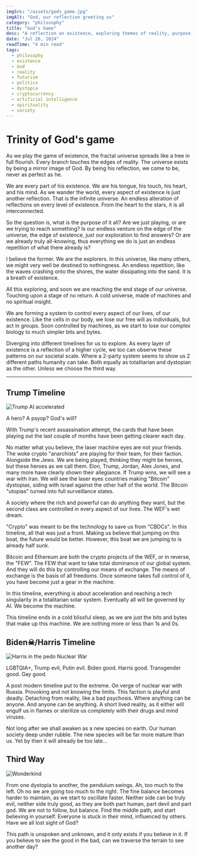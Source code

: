 ```yaml
---
imgSrc: "/assets/gods_game.jpg"
imgAlt: "God, our reflection greeting us"
category: "philosophy"
title: "God's Game"
desc: "A reflection on existence, exploring themes of reality, purpose, and the future of humanity."
date: "Jul 26, 2024"
readTime: "4 min read"
tags:
  - philosophy
  - existence
  - God
  - reality
  - futurism
  - politics
  - dystopia
  - cryptocurrency
  - artificial intelligence
  - spirituality
  - society
---
```


# Trinity of God's game

As we play the game of existence, the fractal universe spreads like a tree in full flourish. Every branch touches the edges of reality. The universe exists by being a mirror image of God. By being his reflection, we come to be, never as perfect as he.

We are every part of his existence. We are his tongue, his touch, his heart, and his mind. As we wander the world, every aspect of existence is just another reflection. That is the infinite universe. An endless alteration of reflections on every level of existence. From the heart to the stars, it is all interconnected.

So the question is, what is the purpose of it all? Are we just playing, or are we trying to reach something? Is our endless venture on the edge of the universe, the edge of existence, just our exploration to find answers? Or are we already truly all-knowing, thus everything we do is just an endless repetition of what there already is?

I believe the former. We are the explorers. In this universe, like many others, we might very well be destined to nothingness. An endless repetition, like the waves crashing onto the shores, the water dissipating into the sand. It is a breath of existence.

All this exploring, and soon we are reaching the end stage of our universe. Touching upon a stage of no return. A cold universe, made of machines and no spiritual insight.

We are forming a system to control every aspect of our lives, of our existence. Like the cells in our body, we lose our free will as individuals, but act in groups. Soon controlled by machines, as we start to lose our complex biology to much simpler bits and bytes.

Diverging into different timelines for us to explore. As every layer of existence is a reflection of a higher cycle, we too can observe these patterns on our societal scale. Where a 2-party system seems to show us 2 different paths humanity can take. Both equally as totalitarian and dystopian as the other. Unless we choose the third way.

---

## Trump Timeline

![Trump AI accelerated](../assets/gods-game/trump.webp)

A hero? A psyop? God's will?

With Trump's recent assassination attempt, the cards that have been playing out the last couple of months have been getting clearer each day.

No matter what you believe, the laser machine eyes are not your friends. The woke crypto "anarchists" are playing for their team, for their faction. Alongside the Jews. We are being played, thinking they might be heroes, but these heroes as we call them. Elon, Trump, Jordan, Alex Jones, and many more have clearly shown their allegiance. If Trump wins, we will see a war with Iran. We will see the laser eyes countries making "Bitcoin" dystopias, siding with Israel against the other half of the world. The Bitcoin "utopias" turned into full surveillance states.

A society where the rich and powerful can do anything they want, but the second class are controlled in every aspect of our lives. The WEF's wet dream.

"Crypto" was meant to be the technology to save us from "CBDCs". In this timeline, all that was just a front. Making us believe that jumping on this boat, the future would be better. However, this boat we are jumping to is already half sunk.

Bitcoin and Ethereum are both the crypto projects of the WEF, or in reverse, the "FEW". The FEW that want to take total dominance of our global system. And they will do this by controlling our means of exchange. The means of exchange is the basis of all freedoms. Once someone takes full control of it, you have become just a gear in the machine.

In this timeline, everything is about acceleration and reaching a tech singularity in a totalitarian solar system. Eventually all will be governed by AI. We become the machine.

This timeline ends in a cold blissful sleep, as we are just the bits and bytes that make up this machine. We are nothing more or less than 1s and 0s.

## Biden☠/Harris Timeline
![Harris in the pedo Nuclear War](../assets/gods-game/harris.webp)

LGBTQIA+, Trump evil, Putin evil. Biden good. Harris good. Transgender good. Gay good.

A post modern timeline put to the extreme. On verge of nuclear war with Russia. Provoking and not knowing the limits. This faction is playful and deadly. Detaching from reality, like a bad psychosis. Where anything can be anyone. And anyone can be anything. A short lived reality, as it either will engulf us in flames or sterilize us completely with their drugs and mind viruses.

Not long after we shall awaken as a new species on earth. Our human society deep under rubble. The new species will be far more mature than us. Yet by then it will already be too late...

## Third Way
![Wonderkind](../assets/gods-game/wonderkind.jpeg)

From one dystopia to another, the pendulum swings. Ah, too much to the left. Oh no we are going too much to the right. The fine balance becomes harder to maintain, as we start to oscillate faster. Neither side can be truly evil, neither side truly good, as they are both part human, part devil and part god. We are not to follow, but balance. Find the middle path, and start believing in yourself. Everyone is stuck in their mind, influenced by others. Have we all lost sight of God?

This path is unspoken and unknown, and it only exists if you believe in it. If you believe to see the good in the bad, can we traverse the terrain to see another day?
